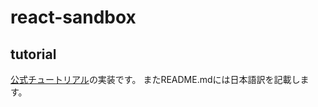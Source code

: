 # react-sandbox

## tutorial
[公式チュートリアル](https://reactjs.org/tutorial/tutorial.html)の実装です。
またREADME.mdには日本語訳を記載します。